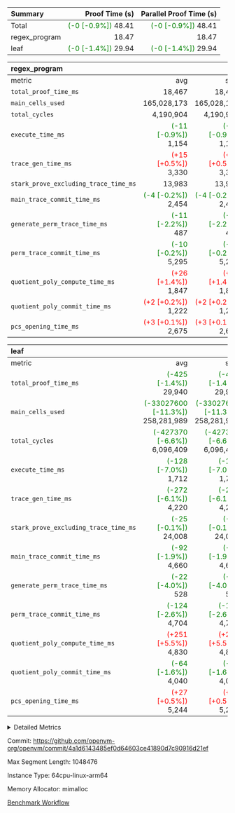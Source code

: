 | Summary | Proof Time (s) | Parallel Proof Time (s) |
|:---|---:|---:|
| Total | <span style='color: green'>(-0 [-0.9%])</span> 48.41 | <span style='color: green'>(-0 [-0.9%])</span> 48.41 |
| regex_program |  18.47 |  18.47 |
| leaf | <span style='color: green'>(-0 [-1.4%])</span> 29.94 | <span style='color: green'>(-0 [-1.4%])</span> 29.94 |


| regex_program |||||
|:---|---:|---:|---:|---:|
|metric|avg|sum|max|min|
| `total_proof_time_ms ` |  18,467 |  18,467 |  18,467 |  18,467 |
| `main_cells_used     ` |  165,028,173 |  165,028,173 |  165,028,173 |  165,028,173 |
| `total_cycles        ` |  4,190,904 |  4,190,904 |  4,190,904 |  4,190,904 |
| `execute_time_ms     ` | <span style='color: green'>(-11 [-0.9%])</span> 1,154 | <span style='color: green'>(-11 [-0.9%])</span> 1,154 | <span style='color: green'>(-11 [-0.9%])</span> 1,154 | <span style='color: green'>(-11 [-0.9%])</span> 1,154 |
| `trace_gen_time_ms   ` | <span style='color: red'>(+15 [+0.5%])</span> 3,330 | <span style='color: red'>(+15 [+0.5%])</span> 3,330 | <span style='color: red'>(+15 [+0.5%])</span> 3,330 | <span style='color: red'>(+15 [+0.5%])</span> 3,330 |
| `stark_prove_excluding_trace_time_ms` |  13,983 |  13,983 |  13,983 |  13,983 |
| `main_trace_commit_time_ms` | <span style='color: green'>(-4 [-0.2%])</span> 2,454 | <span style='color: green'>(-4 [-0.2%])</span> 2,454 | <span style='color: green'>(-4 [-0.2%])</span> 2,454 | <span style='color: green'>(-4 [-0.2%])</span> 2,454 |
| `generate_perm_trace_time_ms` | <span style='color: green'>(-11 [-2.2%])</span> 487 | <span style='color: green'>(-11 [-2.2%])</span> 487 | <span style='color: green'>(-11 [-2.2%])</span> 487 | <span style='color: green'>(-11 [-2.2%])</span> 487 |
| `perm_trace_commit_time_ms` | <span style='color: green'>(-10 [-0.2%])</span> 5,295 | <span style='color: green'>(-10 [-0.2%])</span> 5,295 | <span style='color: green'>(-10 [-0.2%])</span> 5,295 | <span style='color: green'>(-10 [-0.2%])</span> 5,295 |
| `quotient_poly_compute_time_ms` | <span style='color: red'>(+26 [+1.4%])</span> 1,847 | <span style='color: red'>(+26 [+1.4%])</span> 1,847 | <span style='color: red'>(+26 [+1.4%])</span> 1,847 | <span style='color: red'>(+26 [+1.4%])</span> 1,847 |
| `quotient_poly_commit_time_ms` | <span style='color: red'>(+2 [+0.2%])</span> 1,222 | <span style='color: red'>(+2 [+0.2%])</span> 1,222 | <span style='color: red'>(+2 [+0.2%])</span> 1,222 | <span style='color: red'>(+2 [+0.2%])</span> 1,222 |
| `pcs_opening_time_ms ` | <span style='color: red'>(+3 [+0.1%])</span> 2,675 | <span style='color: red'>(+3 [+0.1%])</span> 2,675 | <span style='color: red'>(+3 [+0.1%])</span> 2,675 | <span style='color: red'>(+3 [+0.1%])</span> 2,675 |

| leaf |||||
|:---|---:|---:|---:|---:|
|metric|avg|sum|max|min|
| `total_proof_time_ms ` | <span style='color: green'>(-425 [-1.4%])</span> 29,940 | <span style='color: green'>(-425 [-1.4%])</span> 29,940 | <span style='color: green'>(-425 [-1.4%])</span> 29,940 | <span style='color: green'>(-425 [-1.4%])</span> 29,940 |
| `main_cells_used     ` | <span style='color: green'>(-33027600 [-11.3%])</span> 258,281,989 | <span style='color: green'>(-33027600 [-11.3%])</span> 258,281,989 | <span style='color: green'>(-33027600 [-11.3%])</span> 258,281,989 | <span style='color: green'>(-33027600 [-11.3%])</span> 258,281,989 |
| `total_cycles        ` | <span style='color: green'>(-427370 [-6.6%])</span> 6,096,409 | <span style='color: green'>(-427370 [-6.6%])</span> 6,096,409 | <span style='color: green'>(-427370 [-6.6%])</span> 6,096,409 | <span style='color: green'>(-427370 [-6.6%])</span> 6,096,409 |
| `execute_time_ms     ` | <span style='color: green'>(-128 [-7.0%])</span> 1,712 | <span style='color: green'>(-128 [-7.0%])</span> 1,712 | <span style='color: green'>(-128 [-7.0%])</span> 1,712 | <span style='color: green'>(-128 [-7.0%])</span> 1,712 |
| `trace_gen_time_ms   ` | <span style='color: green'>(-272 [-6.1%])</span> 4,220 | <span style='color: green'>(-272 [-6.1%])</span> 4,220 | <span style='color: green'>(-272 [-6.1%])</span> 4,220 | <span style='color: green'>(-272 [-6.1%])</span> 4,220 |
| `stark_prove_excluding_trace_time_ms` | <span style='color: green'>(-25 [-0.1%])</span> 24,008 | <span style='color: green'>(-25 [-0.1%])</span> 24,008 | <span style='color: green'>(-25 [-0.1%])</span> 24,008 | <span style='color: green'>(-25 [-0.1%])</span> 24,008 |
| `main_trace_commit_time_ms` | <span style='color: green'>(-92 [-1.9%])</span> 4,660 | <span style='color: green'>(-92 [-1.9%])</span> 4,660 | <span style='color: green'>(-92 [-1.9%])</span> 4,660 | <span style='color: green'>(-92 [-1.9%])</span> 4,660 |
| `generate_perm_trace_time_ms` | <span style='color: green'>(-22 [-4.0%])</span> 528 | <span style='color: green'>(-22 [-4.0%])</span> 528 | <span style='color: green'>(-22 [-4.0%])</span> 528 | <span style='color: green'>(-22 [-4.0%])</span> 528 |
| `perm_trace_commit_time_ms` | <span style='color: green'>(-124 [-2.6%])</span> 4,704 | <span style='color: green'>(-124 [-2.6%])</span> 4,704 | <span style='color: green'>(-124 [-2.6%])</span> 4,704 | <span style='color: green'>(-124 [-2.6%])</span> 4,704 |
| `quotient_poly_compute_time_ms` | <span style='color: red'>(+251 [+5.5%])</span> 4,830 | <span style='color: red'>(+251 [+5.5%])</span> 4,830 | <span style='color: red'>(+251 [+5.5%])</span> 4,830 | <span style='color: red'>(+251 [+5.5%])</span> 4,830 |
| `quotient_poly_commit_time_ms` | <span style='color: green'>(-64 [-1.6%])</span> 4,040 | <span style='color: green'>(-64 [-1.6%])</span> 4,040 | <span style='color: green'>(-64 [-1.6%])</span> 4,040 | <span style='color: green'>(-64 [-1.6%])</span> 4,040 |
| `pcs_opening_time_ms ` | <span style='color: red'>(+27 [+0.5%])</span> 5,244 | <span style='color: red'>(+27 [+0.5%])</span> 5,244 | <span style='color: red'>(+27 [+0.5%])</span> 5,244 | <span style='color: red'>(+27 [+0.5%])</span> 5,244 |



<details>
<summary>Detailed Metrics</summary>

| group | num_segments | keygen_time_ms | commit_exe_time_ms |
| --- | --- | --- | --- |
| regex_program | 1 | 713 | 47 | 

| group | air_name | quotient_deg | interactions | constraints |
| --- | --- | --- | --- | --- |
| leaf | AccessAdapterAir<2> | 4 | 5 | 12 | 
| leaf | AccessAdapterAir<4> | 4 | 5 | 12 | 
| leaf | AccessAdapterAir<8> | 4 | 5 | 12 | 
| leaf | FriReducedOpeningAir | 4 | 35 | 59 | 
| leaf | NativePoseidon2Air<BabyBearParameters>, 1> | 4 | 31 | 302 | 
| leaf | PhantomAir | 4 | 3 | 4 | 
| leaf | ProgramAir | 1 | 1 | 4 | 
| leaf | VariableRangeCheckerAir | 1 | 1 | 4 | 
| leaf | VmAirWrapper<BranchNativeAdapterAir, BranchEqualCoreAir<1> | 2 | 11 | 23 | 
| leaf | VmAirWrapper<JalNativeAdapterAir, JalCoreAir> | 4 | 7 | 6 | 
| leaf | VmAirWrapper<NativeAdapterAir<2, 0>, PublicValuesCoreAir> | 4 | 11 | 23 | 
| leaf | VmAirWrapper<NativeAdapterAir<2, 1>, FieldArithmeticCoreAir> | 4 | 15 | 23 | 
| leaf | VmAirWrapper<NativeLoadStoreAdapterAir<1>, NativeLoadStoreCoreAir<1> | 4 | 15 | 24 | 
| leaf | VmAirWrapper<NativeVectorizedAdapterAir<4>, FieldExtensionCoreAir> | 4 | 15 | 23 | 
| leaf | VmConnectorAir | 4 | 3 | 8 | 
| leaf | VolatileBoundaryAir | 4 | 4 | 16 | 
| regex_program | AccessAdapterAir<16> | 2 | 5 | 14 | 
| regex_program | AccessAdapterAir<2> | 2 | 5 | 14 | 
| regex_program | AccessAdapterAir<32> | 2 | 5 | 14 | 
| regex_program | AccessAdapterAir<4> | 2 | 5 | 14 | 
| regex_program | AccessAdapterAir<64> | 2 | 5 | 14 | 
| regex_program | AccessAdapterAir<8> | 2 | 5 | 14 | 
| regex_program | BitwiseOperationLookupAir<8> | 2 | 2 | 4 | 
| regex_program | KeccakVmAir | 2 | 321 | 4,571 | 
| regex_program | MemoryMerkleAir<8> | 2 | 4 | 40 | 
| regex_program | PersistentBoundaryAir<8> | 2 | 3 | 6 | 
| regex_program | PhantomAir | 2 | 3 | 5 | 
| regex_program | Poseidon2PeripheryAir<BabyBearParameters>, 1> | 2 | 1 | 286 | 
| regex_program | ProgramAir | 1 | 1 | 4 | 
| regex_program | RangeTupleCheckerAir<2> | 1 | 1 | 4 | 
| regex_program | VariableRangeCheckerAir | 1 | 1 | 4 | 
| regex_program | VmAirWrapper<Rv32BaseAluAdapterAir, BaseAluCoreAir<4, 8> | 2 | 19 | 43 | 
| regex_program | VmAirWrapper<Rv32BaseAluAdapterAir, LessThanCoreAir<4, 8> | 2 | 17 | 39 | 
| regex_program | VmAirWrapper<Rv32BaseAluAdapterAir, ShiftCoreAir<4, 8> | 2 | 23 | 90 | 
| regex_program | VmAirWrapper<Rv32BranchAdapterAir, BranchEqualCoreAir<4> | 2 | 11 | 25 | 
| regex_program | VmAirWrapper<Rv32BranchAdapterAir, BranchLessThanCoreAir<4, 8> | 2 | 13 | 41 | 
| regex_program | VmAirWrapper<Rv32CondRdWriteAdapterAir, Rv32JalLuiCoreAir> | 2 | 10 | 22 | 
| regex_program | VmAirWrapper<Rv32HintStoreAdapterAir, Rv32HintStoreCoreAir> | 2 | 15 | 17 | 
| regex_program | VmAirWrapper<Rv32JalrAdapterAir, Rv32JalrCoreAir> | 2 | 16 | 20 | 
| regex_program | VmAirWrapper<Rv32LoadStoreAdapterAir, LoadSignExtendCoreAir<4, 8> | 2 | 18 | 33 | 
| regex_program | VmAirWrapper<Rv32LoadStoreAdapterAir, LoadStoreCoreAir<4> | 2 | 17 | 38 | 
| regex_program | VmAirWrapper<Rv32MultAdapterAir, DivRemCoreAir<4, 8> | 2 | 25 | 88 | 
| regex_program | VmAirWrapper<Rv32MultAdapterAir, MulHCoreAir<4, 8> | 2 | 24 | 38 | 
| regex_program | VmAirWrapper<Rv32MultAdapterAir, MultiplicationCoreAir<4, 8> | 2 | 19 | 26 | 
| regex_program | VmAirWrapper<Rv32RdWriteAdapterAir, Rv32AuipcCoreAir> | 2 | 11 | 15 | 
| regex_program | VmConnectorAir | 2 | 3 | 9 | 

| group | air_name | idx | rows | prep_cols | perm_cols | main_cols | cells |
| --- | --- | --- | --- | --- | --- | --- | --- |
| leaf | AccessAdapterAir<2> | 0 | 2,097,152 |  | 16 | 11 | 56,623,104 | 
| leaf | AccessAdapterAir<4> | 0 | 1,048,576 |  | 16 | 13 | 30,408,704 | 
| leaf | AccessAdapterAir<8> | 0 | 131,072 |  | 16 | 17 | 4,325,376 | 
| leaf | FriReducedOpeningAir | 0 | 1,048,576 |  | 76 | 64 | 146,800,640 | 
| leaf | NativePoseidon2Air<BabyBearParameters>, 1> | 0 | 65,536 |  | 36 | 348 | 25,165,824 | 
| leaf | PhantomAir | 0 | 32,768 |  | 8 | 6 | 458,752 | 
| leaf | ProgramAir | 0 | 524,288 |  | 8 | 10 | 9,437,184 | 
| leaf | VariableRangeCheckerAir | 0 | 262,144 | 2 | 8 | 1 | 2,359,296 | 
| leaf | VmAirWrapper<BranchNativeAdapterAir, BranchEqualCoreAir<1> | 0 | 2,097,152 |  | 28 | 23 | 106,954,752 | 
| leaf | VmAirWrapper<JalNativeAdapterAir, JalCoreAir> | 0 | 131,072 |  | 12 | 10 | 2,883,584 | 
| leaf | VmAirWrapper<NativeAdapterAir<2, 0>, PublicValuesCoreAir> | 0 | 64 |  | 16 | 23 | 2,496 | 
| leaf | VmAirWrapper<NativeAdapterAir<2, 1>, FieldArithmeticCoreAir> | 0 | 4,194,304 |  | 20 | 30 | 209,715,200 | 
| leaf | VmAirWrapper<NativeLoadStoreAdapterAir<1>, NativeLoadStoreCoreAir<1> | 0 | 2,097,152 |  | 20 | 31 | 106,954,752 | 
| leaf | VmAirWrapper<NativeVectorizedAdapterAir<4>, FieldExtensionCoreAir> | 0 | 131,072 |  | 20 | 40 | 7,864,320 | 
| leaf | VmConnectorAir | 0 | 2 | 1 | 8 | 4 | 24 | 
| leaf | VolatileBoundaryAir | 0 | 1,048,576 |  | 8 | 11 | 19,922,944 | 

| group | air_name | segment | rows | prep_cols | perm_cols | main_cols | cells |
| --- | --- | --- | --- | --- | --- | --- | --- |
| regex_program | AccessAdapterAir<2> | 0 | 64 |  | 24 | 11 | 2,240 | 
| regex_program | AccessAdapterAir<4> | 0 | 32 |  | 24 | 13 | 1,184 | 
| regex_program | AccessAdapterAir<8> | 0 | 131,072 |  | 24 | 17 | 5,373,952 | 
| regex_program | BitwiseOperationLookupAir<8> | 0 | 65,536 | 3 | 8 | 2 | 655,360 | 
| regex_program | KeccakVmAir | 0 | 32 |  | 1,288 | 3,164 | 142,464 | 
| regex_program | MemoryMerkleAir<8> | 0 | 131,072 |  | 20 | 32 | 6,815,744 | 
| regex_program | PersistentBoundaryAir<8> | 0 | 131,072 |  | 12 | 20 | 4,194,304 | 
| regex_program | PhantomAir | 0 | 512 |  | 12 | 6 | 9,216 | 
| regex_program | Poseidon2PeripheryAir<BabyBearParameters>, 1> | 0 | 16,384 |  | 8 | 300 | 5,046,272 | 
| regex_program | ProgramAir | 0 | 131,072 |  | 8 | 10 | 2,359,296 | 
| regex_program | RangeTupleCheckerAir<2> | 0 | 524,288 | 2 | 8 | 1 | 4,718,592 | 
| regex_program | VariableRangeCheckerAir | 0 | 262,144 | 2 | 8 | 1 | 2,359,296 | 
| regex_program | VmAirWrapper<Rv32BaseAluAdapterAir, BaseAluCoreAir<4, 8> | 0 | 2,097,152 |  | 80 | 36 | 243,269,632 | 
| regex_program | VmAirWrapper<Rv32BaseAluAdapterAir, LessThanCoreAir<4, 8> | 0 | 65,536 |  | 40 | 37 | 5,046,272 | 
| regex_program | VmAirWrapper<Rv32BaseAluAdapterAir, ShiftCoreAir<4, 8> | 0 | 262,144 |  | 52 | 53 | 27,525,120 | 
| regex_program | VmAirWrapper<Rv32BranchAdapterAir, BranchEqualCoreAir<4> | 0 | 524,288 |  | 48 | 26 | 38,797,312 | 
| regex_program | VmAirWrapper<Rv32BranchAdapterAir, BranchLessThanCoreAir<4, 8> | 0 | 262,144 |  | 56 | 32 | 23,068,672 | 
| regex_program | VmAirWrapper<Rv32CondRdWriteAdapterAir, Rv32JalLuiCoreAir> | 0 | 131,072 |  | 44 | 18 | 8,126,464 | 
| regex_program | VmAirWrapper<Rv32HintStoreAdapterAir, Rv32HintStoreCoreAir> | 0 | 16,384 |  | 36 | 26 | 1,015,808 | 
| regex_program | VmAirWrapper<Rv32JalrAdapterAir, Rv32JalrCoreAir> | 0 | 131,072 |  | 36 | 28 | 8,388,608 | 
| regex_program | VmAirWrapper<Rv32LoadStoreAdapterAir, LoadSignExtendCoreAir<4, 8> | 0 | 1,024 |  | 76 | 35 | 113,664 | 
| regex_program | VmAirWrapper<Rv32LoadStoreAdapterAir, LoadStoreCoreAir<4> | 0 | 2,097,152 |  | 72 | 40 | 234,881,024 | 
| regex_program | VmAirWrapper<Rv32MultAdapterAir, DivRemCoreAir<4, 8> | 0 | 128 |  | 104 | 57 | 20,608 | 
| regex_program | VmAirWrapper<Rv32MultAdapterAir, MulHCoreAir<4, 8> | 0 | 256 |  | 100 | 39 | 35,584 | 
| regex_program | VmAirWrapper<Rv32MultAdapterAir, MultiplicationCoreAir<4, 8> | 0 | 65,536 |  | 80 | 31 | 7,274,496 | 
| regex_program | VmAirWrapper<Rv32RdWriteAdapterAir, Rv32AuipcCoreAir> | 0 | 65,536 |  | 28 | 21 | 3,211,264 | 
| regex_program | VmConnectorAir | 0 | 2 | 1 | 12 | 4 | 32 | 

| group | idx | trace_gen_time_ms | total_proof_time_ms | total_cycles | total_cells | stark_prove_excluding_trace_time_ms | quotient_poly_compute_time_ms | quotient_poly_commit_time_ms | perm_trace_commit_time_ms | pcs_opening_time_ms | main_trace_commit_time_ms | main_cells_used | generate_perm_trace_time_ms | execute_time_ms |
| --- | --- | --- | --- | --- | --- | --- | --- | --- | --- | --- | --- | --- | --- | --- |
| leaf | 0 | 4,220 | 29,940 | 6,096,409 | 729,876,952 | 24,008 | 4,830 | 4,040 | 4,704 | 5,244 | 4,660 | 258,281,989 | 528 | 1,712 | 

| group | segment | trace_gen_time_ms | total_proof_time_ms | total_cycles | total_cells | stark_prove_excluding_trace_time_ms | quotient_poly_compute_time_ms | quotient_poly_commit_time_ms | perm_trace_commit_time_ms | pcs_opening_time_ms | main_trace_commit_time_ms | main_cells_used | generate_perm_trace_time_ms | execute_time_ms |
| --- | --- | --- | --- | --- | --- | --- | --- | --- | --- | --- | --- | --- | --- | --- |
| regex_program | 0 | 3,330 | 18,467 | 4,190,904 | 632,452,480 | 13,983 | 1,847 | 1,222 | 5,295 | 2,675 | 2,454 | 165,028,173 | 487 | 1,154 | 

</details>


Commit: https://github.com/openvm-org/openvm/commit/4a1d6143485ef0d64603ce41890d7c90916d21ef

Max Segment Length: 1048476

Instance Type: 64cpu-linux-arm64

Memory Allocator: mimalloc

[Benchmark Workflow](https://github.com/openvm-org/openvm/actions/runs/12719230497)
